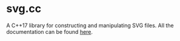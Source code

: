 # svg.cc

A C++17 library for constructing and manipulating SVG files. All the documentation can be found [here](https://adolfomunoz.github.io/svg.cc/).


